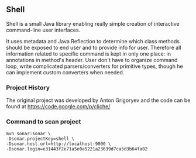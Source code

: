 ## Shell
Shell is a small Java library enabling really simple creation of interactive command-line user interfaces.

It uses metadata and Java Reflection to determine which class methods should be exposed to end user and to provide info for user. Therefore all information related to specific command is kept in only one place: in annotations in method's header. User don't have to organize command loop, write complicated parsers/converters for primitive types, though he can implement custom converters when needed.

### Project History
The original project was developed by Anton Grigoryev and the code can be found at https://code.google.com/p/cliche/

### Command to scan project
```shell
mvn sonar:sonar \
-Dsonar.projectKey=shell \
-Dsonar.host.url=http://localhost:9000 \
-Dsonar.login=e31443f2e71a5e0a5221a23639d7ca5d3b64fa02
```